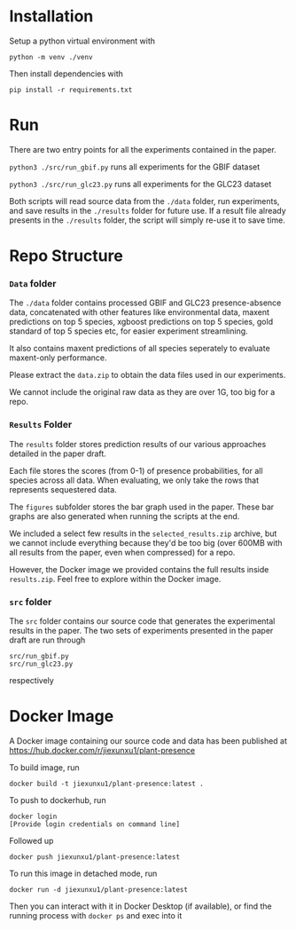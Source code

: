 # Installation

Setup a python virtual environment with 
```
python -m venv ./venv
```

Then install dependencies with
```
pip install -r requirements.txt
```

# Run

There are two entry points for all the experiments contained in the paper. 

`python3 ./src/run_gbif.py` runs all experiments for the GBIF dataset

`python3 ./src/run_glc23.py` runs all experiments for the GLC23 dataset

Both scripts will read source data from the `./data` folder, run experiments, and save results in the `./results` folder for future use. If a result file already presents in the `./results` folder, the script will simply re-use it to save time.

# Repo Structure

### `Data` folder

The `./data` folder contains processed GBIF and GLC23 presence-absence data, concatenated with other features like environmental data, maxent predictions on top 5 species, xgboost predictions on top 5 species, gold standard of top 5 species etc, for easier experiment streamlining.

It also contains maxent predictions of all species seperately to evaluate maxent-only performance. 

Please extract the `data.zip` to obtain the data files used in our experiments.

We cannot include the original raw data as they are over 1G, too big for a repo.

### `Results` Folder

The `results` folder stores prediction results of our various approaches detailed in the paper draft.

Each file stores the scores (from 0-1) of presence probabilities, for all species across all data. When evaluating, we only take the rows that represents sequestered data.

The `figures` subfolder stores the bar graph used in the paper. These bar graphs are also generated when running the scripts at the end.

We included a select few results in the `selected_results.zip` archive, but we cannot include everything because they'd be too big (over 600MB with all results from the paper, even when compressed) for a repo.

However, the Docker image we provided contains the full results inside `results.zip`. Feel free to explore within the Docker image.

### `src` folder

The `src` folder contains our source code that generates the experimental results in the paper. The two sets of experiments presented in the paper draft are run through
```
src/run_gbif.py
src/run_glc23.py
```
respectively

# Docker Image

A Docker image containing our source code and data has been published at https://hub.docker.com/r/jiexunxu1/plant-presence

To build image, run
```
docker build -t jiexunxu1/plant-presence:latest .
```

To push to dockerhub, run
```
docker login 
[Provide login credentials on command line]
```
Followed up
```
docker push jiexunxu1/plant-presence:latest
```

To run this image in detached mode, run
```
docker run -d jiexunxu1/plant-presence:latest
```
Then you can interact with it in Docker Desktop (if available), or find the running process with `docker ps` and exec into it